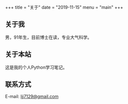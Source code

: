 +++
title = "关于"
date = "2019-11-15"
menu = "main"
+++

关于我
------

男，91年生，目前博士在读，专业大气科学。

关于本站
--------

这是我的个人Python学习笔记。

联系方式
--------

E-mail: <ljj7129@gmail.com>
